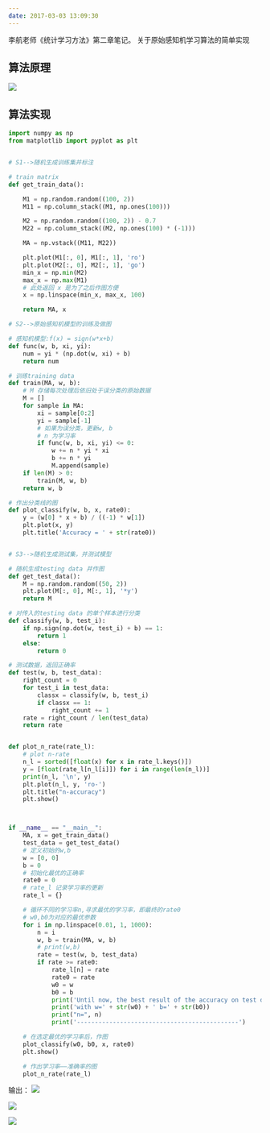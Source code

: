 ```yaml
---
date: 2017-03-03 13:09:30
---
```


李航老师《统计学习方法》第二章笔记。
关于原始感知机学习算法的简单实现

## 算法原理
![](http://dataimage-1252464519.costj.myqcloud.com/images/%E7%BB%9F%E8%AE%A1%E5%AD%A6%E4%B9%A0%E6%96%B9%E6%B3%95/ch2/1.png)


## 算法实现

```python
import numpy as np
from matplotlib import pyplot as plt


# S1-->随机生成训练集并标注

# train matrix
def get_train_data():

    M1 = np.random.random((100, 2))
    M11 = np.column_stack((M1, np.ones(100)))

    M2 = np.random.random((100, 2)) - 0.7
    M22 = np.column_stack((M2, np.ones(100) * (-1)))

    MA = np.vstack((M11, M22))

    plt.plot(M1[:, 0], M1[:, 1], 'ro')
    plt.plot(M2[:, 0], M2[:, 1], 'go')
    min_x = np.min(M2)
    max_x = np.max(M1)
    # 此处返回 x 是为了之后作图方便
    x = np.linspace(min_x, max_x, 100)

    return MA, x

# S2-->原始感知机模型的训练及做图

# 感知机模型:f(x) = sign(w*x+b)
def func(w, b, xi, yi):
    num = yi * (np.dot(w, xi) + b)
    return num

# 训练training data
def train(MA, w, b):
    # M 存储每次处理后依旧处于误分类的原始数据
    M = []
    for sample in MA:
        xi = sample[0:2]
        yi = sample[-1]
        # 如果为误分类，更新w, b
        # n 为学习率
        if func(w, b, xi, yi) <= 0:
            w += n * yi * xi
            b += n * yi
            M.append(sample)
    if len(M) > 0:
        train(M, w, b)
    return w, b

# 作出分类线的图
def plot_classify(w, b, x, rate0):
    y = (w[0] * x + b) / ((-1) * w[1])
    plt.plot(x, y)
    plt.title('Accuracy = ' + str(rate0))


# S3-->随机生成测试集，并测试模型

# 随机生成testing data 并作图
def get_test_data():
    M = np.random.random((50, 2))
    plt.plot(M[:, 0], M[:, 1], '*y')
    return M

# 对传入的testing data 的单个样本进行分类
def classify(w, b, test_i):
    if np.sign(np.dot(w, test_i) + b) == 1:
        return 1
    else:
        return 0

# 测试数据，返回正确率
def test(w, b, test_data):
    right_count = 0
    for test_i in test_data:
        classx = classify(w, b, test_i)
        if classx == 1:
            right_count += 1
    rate = right_count / len(test_data)
    return rate


def plot_n_rate(rate_l):
    # plot n-rate
    n_l = sorted([float(x) for x in rate_l.keys()])
    y = [float(rate_l[n_l[i]]) for i in range(len(n_l))]
    print(n_l, '\n', y)
    plt.plot(n_l, y, 'ro-')
    plt.title("n-accuracy")
    plt.show()



if __name__ == "__main__":
    MA, x = get_train_data()
    test_data = get_test_data()
    # 定义初始的w,b
    w = [0, 0]
    b = 0
    # 初始化最优的正确率
    rate0 = 0
    # rate_l 记录学习率的更新
    rate_l = {}

    # 循环不同的学习率n,寻求最优的学习率，即最终的rate0
    # w0,b0为对应的最优参数
    for i in np.linspace(0.01, 1, 1000):
        n = i
        w, b = train(MA, w, b)
        # print(w,b)
        rate = test(w, b, test_data)
        if rate >= rate0:
            rate_l[n] = rate
            rate0 = rate
            w0 = w
            b0 = b
            print('Until now, the best result of the accuracy on test data is ' + str(rate))
            print('with w=' + str(w0) + ' b=' + str(b0))
            print("n=", n)
            print('---------------------------------------------')

    # 在选定最优的学习率后，作图
    plot_classify(w0, b0, x, rate0)
    plt.show()

    # 作出学习率——准确率的图
    plot_n_rate(rate_l)

```

输出：
![](http://dataimage-1252464519.costj.myqcloud.com/images/%E7%BB%9F%E8%AE%A1%E5%AD%A6%E4%B9%A0%E6%96%B9%E6%B3%95/ch2/2.png)

![](http://dataimage-1252464519.costj.myqcloud.com/images/%E7%BB%9F%E8%AE%A1%E5%AD%A6%E4%B9%A0%E6%96%B9%E6%B3%95/ch2/3.png)

![](http://dataimage-1252464519.costj.myqcloud.com/images/%E7%BB%9F%E8%AE%A1%E5%AD%A6%E4%B9%A0%E6%96%B9%E6%B3%95/ch2/4.png)
